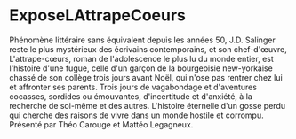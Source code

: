 # ExposeLAttrapeCoeurs
Phénomène littéraire sans équivalent depuis les années 50, J.D. Salinger reste le plus mystérieux des écrivains contemporains, et son chef-d'œuvre, L'attrape-cœurs, roman de l'adolescence le plus lu du monde entier, est l'histoire d'une fugue, celle d'un garçon de la bourgeoisie new-yorkaise chassé de son collège trois jours avant Noël, qui n'ose pas rentrer chez lui et affronter ses parents. Trois jours de vagabondage et d'aventures cocasses, sordides ou émouvantes, d'incertitude et d'anxiété, à la recherche de soi-même et des autres. L'histoire éternelle d'un gosse perdu qui cherche des raisons de vivre dans un monde hostile et corrompu.    
Présenté par Théo Carouge et Mattéo Legagneux.
